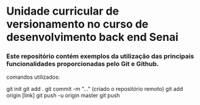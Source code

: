 # Unidade curricular de versionamento no curso de desenvolvimento back end Senai

### Este repositório contém exemplos da utilização das principais funcionalidades proporcionadas pelo Git e Github.

comandos utilizados:

git init
git add .
git commit -m "..."
(criado o repositório remoto)
git add origin [link]
git push -u origin master
git push
